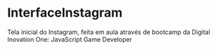 # InterfaceInstagram
Tela inicial do Instagram, feita em aula através de bootcamp da Digital Inovation One: JavaScript Game Developer
